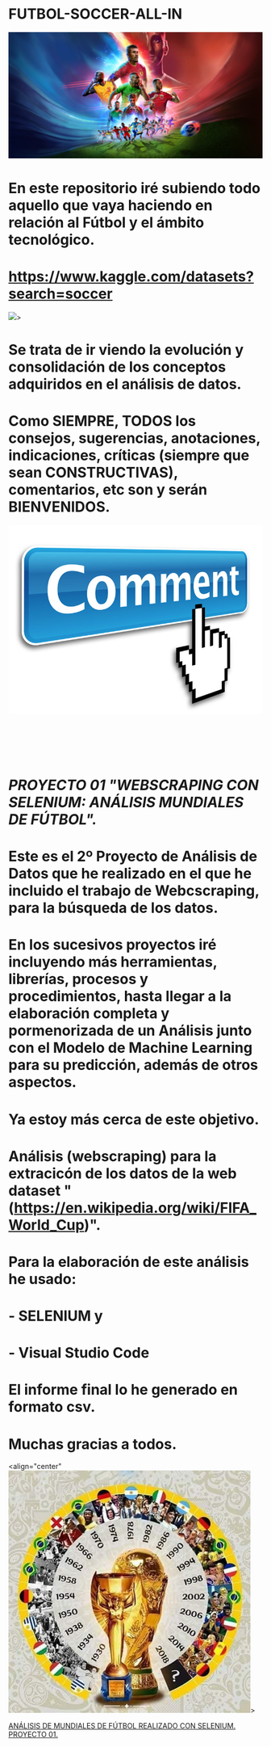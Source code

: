 # FUTBOL-SOCCER-ALL-IN
![](FUTBOL_04_ANALISIS_DATOS.jpeg)
# En este repositorio iré subiendo todo aquello que vaya haciendo en relación al Fútbol y el ámbito tecnológico.
# https://www.kaggle.com/datasets?search=soccer
![](kaggle.png)>

# Se trata de ir viendo la evolución y consolidación de los conceptos adquiridos en el análisis de datos.
# Como SIEMPRE, TODOS los consejos, sugerencias, anotaciones, indicaciones, críticas (siempre que sean CONSTRUCTIVAS), comentarios, etc son y serán BIENVENIDOS.
<a href="mailto:loquelojonove1975@gmail.com" target="_blank" title="Email" rel="noopener"><img src="Comentarios.jpg" title="Email"></i></a>

<br></br>
<br></br>

# <i>PROYECTO 01 "WEBSCRAPING CON SELENIUM: ANÁLISIS MUNDIALES DE FÚTBOL".</i>
# Este es el 2º Proyecto de Análisis de Datos que he realizado en el que he incluido el trabajo de Webcscraping, para la búsqueda de los datos.
# En los sucesivos proyectos iré incluyendo más herramientas, librerías, procesos y procedimientos, hasta llegar a la elaboración completa y pormenorizada de un Análisis junto con el Modelo de Machine Learning para su predicción, además de otros aspectos.
# Ya estoy más cerca de este objetivo. 

# Análisis (webscraping) para la extracicón de los datos de la web dataset "(https://en.wikipedia.org/wiki/FIFA_World_Cup)".
# Para la elaboración de este análisis he usado:
# - SELENIUM y
# - Visual Studio Code
# El informe final lo he generado en formato csv.
# Muchas gracias a todos.
<align="center" ![](FIFA2.jpg)>
<p><a target="_blank" href="01MUNDIALES_FUTBOL_CON_SELENIUM.ipynb"> ANÁLISIS DE MUNDIALES DE FÚTBOL REALIZADO CON SELENIUM. PROYECTO 01.</a></p>
